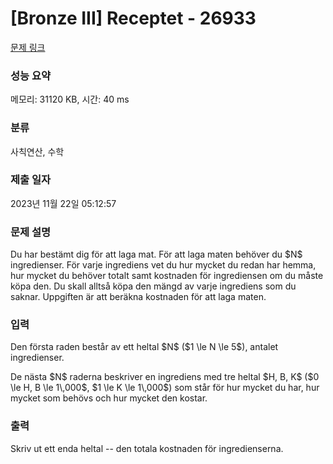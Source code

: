 # [Bronze III] Receptet - 26933 

[문제 링크](https://www.acmicpc.net/problem/26933) 

### 성능 요약

메모리: 31120 KB, 시간: 40 ms

### 분류

사칙연산, 수학

### 제출 일자

2023년 11월 22일 05:12:57

### 문제 설명

<p>Du har bestämt dig för att laga mat. För att laga maten behöver du $N$ ingredienser. För varje ingrediens vet du hur mycket du redan har hemma, hur mycket du behöver totalt samt kostnaden för ingrediensen om du måste köpa den. Du skall alltså köpa den mängd av varje ingrediens som du saknar. Uppgiften är att beräkna kostnaden för att laga maten.</p>

### 입력 

 <p>Den första raden består av ett heltal $N$ ($1 \le N \le 5$), antalet ingredienser.</p>

<p>De nästa $N$ raderna beskriver en ingrediens med tre heltal $H, B, K$ ($0 \le H, B \le 1\,000$, $1 \le K \le 1\,000$) som står för hur mycket du har, hur mycket som behövs och hur mycket den kostar.</p>

### 출력 

 <p>Skriv ut ett enda heltal -- den totala kostnaden för ingredienserna.</p>


